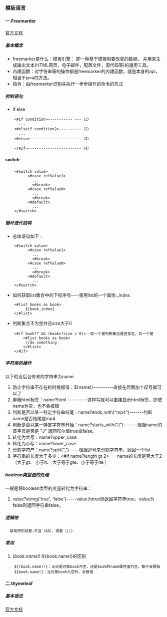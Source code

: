 ### 模板语言


#### 一.Freemarder
[官方文档](http://www.kerneler.com/freemarker2.3.23/)
##### 基本概念
* freemarker是什么：模板引擎： 即一种基于模板和要改变的数据， 并用来生成输出文本(HTML网页，电子邮件，配置文件，源代码等)的通用工具。
* 內建函数：对字符串等的操作都是freemarker的內建函数，就是本身的api，相当于java的方法。
* 指令：由freemarker识别并执行一步步操作的命令的形式

##### 控制语句
* if else

``` freemarker
    <#if condition>----------- ---（1）
      ...
    <#elseif condition2>----------（2）
      ...
    <#else>-----------------------（3）
      ...
    </#if>------------------------（4）
```

##### switch
``` freemarker
    <#switch value>
          <#case refValue1>
            ...
            <#break>
          <#case refValueN>
            ...
            <#break>
          <#default>
            ...
    </#switch>
```

##### 循环迭代结构
* 总体语句如下：
``` freemarker
    <#switch value>
          <#case refValue1>
            ...
            <#break>
          <#case refValueN>
            ...
            <#break>
          <#default>
            ...
    </#switch>
```

* 如何获取list集合中的下标序号----使用list的一个属性:_index
``` freemarker
    <#list books as book>
         ${book_index}
    </#list>
```

* 判断集合不为空并且size大于0
``` freemarker
    <#if book?? && (books?size > 0)>--前一个是判断集合是否存在，后一个是
        <#list books as book>
         //do something
        </#list>
    </#if>
```

##### 字符串的操作
以下假设后台传来的字符串为name
1. 防止字符串不存在的时候报错：${name!}----------直接在后面加个叹号就可以了
2. 屏蔽html标签：name?html ----------这样写就可以直接显示html标签，即使name为空，也不会报错
3. 判断是否以某一特定字符串结尾：name?ends_with("mp4")-------判断name是否结尾是mp4
4. 判断是否以某一特定字符串开始：name?starts_with("J")-------根据name的首字母是否是 "J" 返回布尔值true或false。
5. 转化为大写：name?upper_case
6. 转化为小写：name?lower_case
7. 分割字符产：name?split(",")-----根据逗号来分割字符串，返回一个list
8. 字符串的长度大于多少：<#if name?length gt 2>----name的长度是否大于2 （大于gt、 小于lt、 大于等于gte、小于等于lte ）

##### boolean类型值的处理
一般是将boolean类型的变量转化为字符串：
1. value?string('true', 'false')-----value为true则返回字符串true，value为false则返回字符串false，

##### 逻辑符
      最常用的就是:并且（&&）、或者（||）

##### 常用
1. ${(book.name)!}与${book.name!}的区别
``` freemarker
    ${(book.name)!}：无论是对象book为空，还是book的name属性值为空，都不会报错
    ${book.name!}：当对象book为空时，会报错
```


#### 二.thymeleaf

##### 基本语法

[官方文档](https://www.thymeleaf.org/doc/tutorials/3.0/usingthymeleaf.html)

